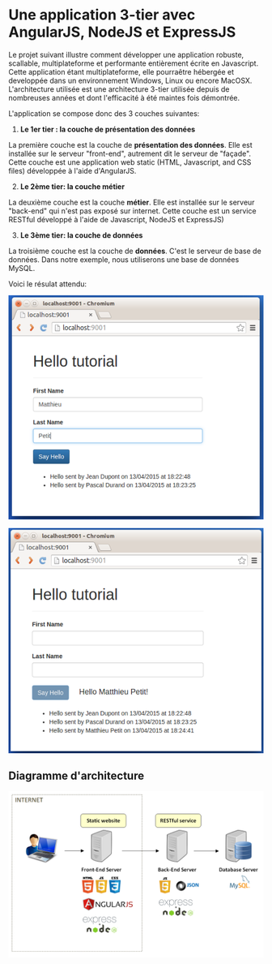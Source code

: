 # Une application 3-tier avec AngularJS, NodeJS et ExpressJS

Le projet suivant illustre comment développer une application robuste, scallable, multiplateforme et performante entièrement écrite en Javascript. Cette application étant multiplateforme, elle pourraêtre hébergée et developpée dans un environnement Windows, Linux ou encore MacOSX. L'architecture utilisée est une architecture 3-tier utilisée depuis de nombreuses années et dont l'efficacité à été maintes fois démontrée.

L'application se compose donc des 3 couches suivantes:

1. **Le 1er tier : la couche de présentation des données**

La première couche est la couche de **présentation des données**. Elle est installée sur le serveur "front-end", autrement dit le serveur de "façade". Cette couche est une application web static (HTML, Javascript, and CSS files) développée à l'aide d'AngularJS.

2. **Le 2ème tier: la couche métier**

La deuxième couche est la couche **métier**. Elle est installée sur le serveur "back-end" qui n'est pas exposé sur internet. Cette couche est un service RESTful développé à l'aide de Javascript, NodeJS et ExpressJS)

3. **Le 3ème tier: la couche de données**

La troisième couche est la couche de **données**. C'est le serveur de base de données. Dans notre exemple, nous utiliserons une base de données MySQL.

Voici le résulat attendu: 

![Image](/documentation/images/screen3.png)

![Image](/documentation/images/screen4.png)

## Diagramme d'architecture

![Image](/documentation/images/architecture.png)
